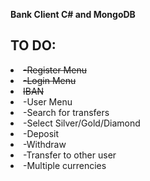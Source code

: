 **Bank Client C# and MongoDB**


## TO DO:


<li><del>-Register Menu
<li><del>-Login Menu
<li><del>IBAN
<li>-User Menu
<li>-Search for transfers
<li>-Select Silver/Gold/Diamond
<li>-Deposit
<li>-Withdraw
<li>-Transfer to other user
<li>-Multiple currencies

